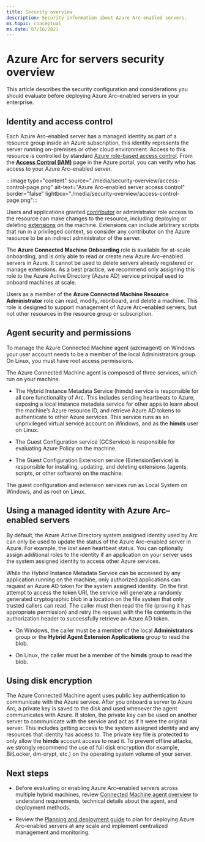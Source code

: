 ```yaml
---
title: Security overview
description: Security information about Azure Arc–enabled servers.
ms.topic: conceptual
ms.date: 07/16/2021
---
```


# Azure Arc for servers security overview

This article describes the security configuration and considerations you should evaluate before deploying Azure Arc–enabled servers in your enterprise.

## Identity and access control

Each Azure Arc–enabled server has a managed identity as part of a resource group inside an Azure subscription, this identity represents the server running on-premises or other cloud environment. Access to this resource is controlled by standard [Azure role-based access control](../../role-based-access-control/overview.md). From the [**Access Control (IAM)**](../../role-based-access-control/role-assignments-portal.md) page in the Azure portal, you can verify who has access to your Azure Arc–enabled server.

:::image type="content" source="./media/security-overview/access-control-page.png" alt-text="Azure Arc–enabled server access control" border="false" lightbox="./media/security-overview/access-control-page.png":::

Users and applications granted [contributor](../../role-based-access-control/built-in-roles.md#contributor) or administrator role access to the resource can make changes to the resource, including deploying or deleting [extensions](manage-vm-extensions.md) on the machine. Extensions can include arbitrary scripts that run in a privileged context, so consider any contributor on the Azure resource to be an indirect administrator of the server.

The **Azure Connected Machine Onboarding** role is available for at-scale onboarding, and is only able to read or create new Azure Arc–enabled servers in Azure. It cannot be used to delete servers already registered or manage extensions. As a best practice, we recommend only assigning this role to the Azure Active Directory (Azure AD) service principal used to onboard machines at scale.

Users as a member of the **Azure Connected Machine Resource Administrator** role can read, modify, reonboard, and delete a machine. This role is designed to support management of Azure Arc–enabled servers, but not other resources in the resource group or subscription.

## Agent security and permissions

To manage the Azure Connected Machine agent (azcmagent) on Windows your user account needs to be a member of the local Administrators group. On Linux, you must have root access permissions.

The Azure Connected Machine agent is composed of three services, which run on your machine.

* The Hybrid Instance Metadata Service (himds) service is responsible for all core functionality of Arc. This includes sending heartbeats to Azure, exposing a local instance metadata service for other apps to learn about the machine’s Azure resource ID, and retrieve Azure AD tokens to authenticate to other Azure services. This service runs as an unprivileged virtual service account on Windows, and as the **himds** user on Linux.

* The Guest Configuration service (GCService) is responsible for evaluating Azure Policy on the machine.

* The Guest Configuration Extension service (ExtensionService) is responsible for installing, updating, and deleting extensions (agents, scripts, or other software) on the machine.

The guest configuration and extension services run as Local System on Windows, and as root on Linux.

## Using a managed identity with Azure Arc–enabled servers

By default, the Azure Active Directory system assigned identity used by Arc can only be used to update the status of the Azure Arc–enabled server in Azure. For example, the *last seen* heartbeat status. You can optionally assign additional roles to the identity if an application on your server uses the system assigned identity to access other Azure services.

While the Hybrid Instance Metadata Service can be accessed by any application running on the machine, only authorized applications can request an Azure AD token for the system assigned identity. On the first attempt to access the token URI, the service will generate a randomly generated cryptographic blob in a location on the file system that only trusted callers can read. The caller must then read the file (proving it has appropriate permission) and retry the request with the file contents in the authorization header to successfully retrieve an Azure AD token.

* On Windows, the caller must be a member of the local **Administrators** group or the **Hybrid Agent Extension Applications** group to read the blob.

* On Linux, the caller must be a member of the **himds** group to read the blob.

## Using disk encryption

The Azure Connected Machine agent uses public key authentication to communicate with the Azure service. After you onboard a server to Azure Arc, a private key is saved to the disk and used whenever the agent communicates with Azure. If stolen, the private key can be used on another server to communicate with the service and act as if it were the original server. This includes getting access to the system assigned identity and any resources that identity has access to. The private key file is protected to only allow the **himds** account access to read it. To prevent offline attacks, we strongly recommend the use of full disk encryption (for example, BitLocker, dm-crypt, etc.) on the operating system volume of your server.

## Next steps

* Before evaluating or enabling Azure Arc–enabled servers across multiple hybrid machines, review [Connected Machine agent overview](agent-overview.md) to understand requirements, technical details about the agent, and deployment methods.

* Review the [Planning and deployment guide](plan-at-scale-deployment.md) to plan for deploying Azure Arc–enabled servers at any scale and implement centralized management and monitoring.
